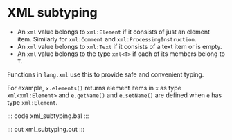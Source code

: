 # XML subtyping

- An `xml` value belongs to `xml:Element` if it consists of just an element item. Similarly for `xml:Comment` and `xml:ProcessingInstruction`. 
- An `xml` value belongs to `xml:Text` if it consists of a text item or is  empty.
- An `xml` value belongs to the type `xml<T>` if each of its members belong 
to `T`.

Functions in `lang.xml` use this to provide safe and convenient typing.

For example, `x.elements()` returns element items in `x` as type  `xml<xml:Element>` and `e.getName()` and `e.setName()` are defined when `e` has type `xml:Element`.

::: code xml_subtyping.bal :::

::: out xml_subtyping.out :::

